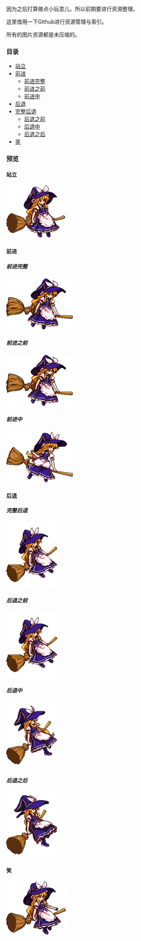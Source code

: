 因为之后打算做点小玩意儿，所以前期要进行资源整理。

这里借用一下Github进行资源管理与索引。

所有的图片资源都是未压缩的。

### 目录
* <a href="#站立">站立</a>
* <a href="#前进">前进</a>
  * <a href="#前进完整">前进完整</a>
  * <a href="#前进之前">前进之前</a>
  * <a href="#前进中">前进中</a>
* <a href="#后退">后退</a>
* <a href="#完整后退">完整后退</a>
  * <a href="#后退之前">后退之前</a>
  * <a href="#后退中">后退中</a>
  * <a href="#后退之后">后退之后</a>
* <a href="#笑">笑</a>



### 预览
#### 站立
![站立](https://raw.githubusercontent.com/zjhch123/KirisamaMarisa_Resource/master/gifs/stand.gif)
#### 前进
##### 前进完整
![前进完整](https://raw.githubusercontent.com/zjhch123/KirisamaMarisa_Resource/master/gifs/move.gif)
##### 前进之前
![前进之前](https://raw.githubusercontent.com/zjhch123/KirisamaMarisa_Resource/master/gifs/pre_move.gif)
##### 前进中
![前进中](https://raw.githubusercontent.com/zjhch123/KirisamaMarisa_Resource/master/gifs/ing_move.gif)
#### 后退
##### 完整后退
![完整后退](https://raw.githubusercontent.com/zjhch123/KirisamaMarisa_Resource/master/gifs/back.gif)
##### 后退之前
![后退之前](https://raw.githubusercontent.com/zjhch123/KirisamaMarisa_Resource/master/gifs/pre_back.gif)
##### 后退中
![后退中](https://raw.githubusercontent.com/zjhch123/KirisamaMarisa_Resource/master/gifs/ing_back.gif)
##### 后退之后
![后退之后](https://raw.githubusercontent.com/zjhch123/KirisamaMarisa_Resource/master/gifs/after_back.gif)
#### 笑
![笑](https://raw.githubusercontent.com/zjhch123/KirisamaMarisa_Resource/master/gifs/smile.gif)
